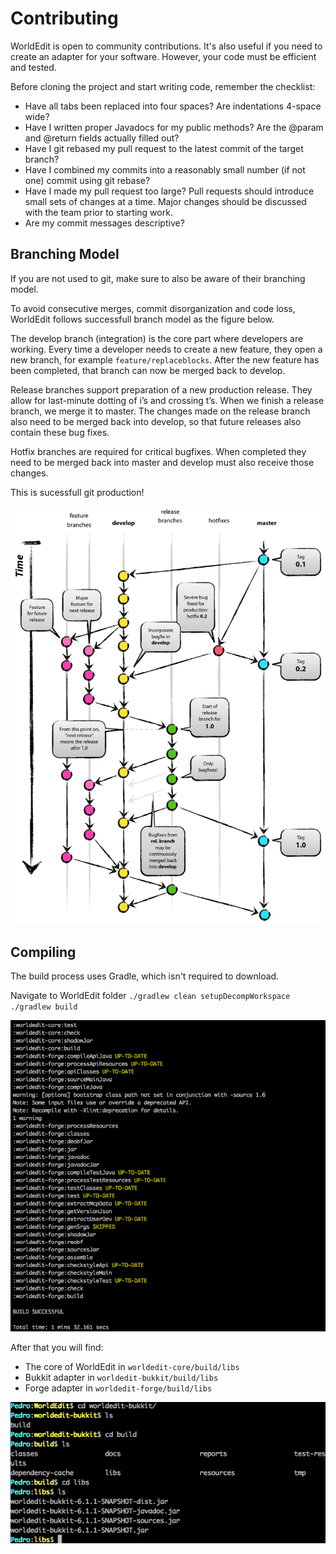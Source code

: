 # Contributing

WorldEdit is open to community contributions. It's also useful if you need to create an adapter for your software. However, your code must be efficient and tested.

Before cloning the project and start writing code, remember the checklist:

* Have all tabs been replaced into four spaces? Are indentations 4-space wide?
* Have I written proper Javadocs for my public methods? Are the @param and @return fields actually filled out?
* Have I git rebased my pull request to the latest commit of the target branch?
* Have I combined my commits into a reasonably small number (if not one) commit using git rebase?
* Have I made my pull request too large? Pull requests should introduce small sets of changes at a time. Major changes should be discussed with the team prior to starting work.
* Are my commit messages descriptive?

## Branching Model

If you are not used to git, make sure to also be aware of their branching model.

To avoid consecutive merges, commit disorganization and code loss, WorldEdit follows successfull branch model as the figure below.

The develop branch (integration) is the core part where developers are working. Every time a developer needs to create a new feature, they open a new branch, for example `feature/replaceblocks`. After the new feature has been completed, that branch can now be merged back to develop.

Release branches support preparation of a new production release. They allow for last-minute dotting of i’s and crossing t’s. When we finish a release branch, we merge it to master. The changes made on the release branch also need to be merged back into develop, so that future releases also contain these bug fixes.

Hotfix branches are required for critical bugfixes. When completed they need to be merged back into master and develop must also receive those changes.

This is sucessfull git production!

![alt-text](https://github.com/joaolrpaulo/WorldEdit/blob/introduction/documentation/img/gitmodel.png)

## Compiling

The build process uses Gradle, which isn't required to download.

Navigate to WorldEdit folder
`./gradlew clean setupDecompWorkspace`
`./gradlew build`

![alt-text](https://raw.githubusercontent.com/joaolrpaulo/WorldEdit/introduction/documentation/img/compiling.png)

After that you will find:

* The core of WorldEdit in `worldedit-core/build/libs`
* Bukkit adapter in `worldedit-bukkit/build/libs`
* Forge adapter in `worldedit-forge/build/libs`

![alt-text](https://raw.githubusercontent.com/joaolrpaulo/WorldEdit/introduction/documentation/img/compiling3.png)

